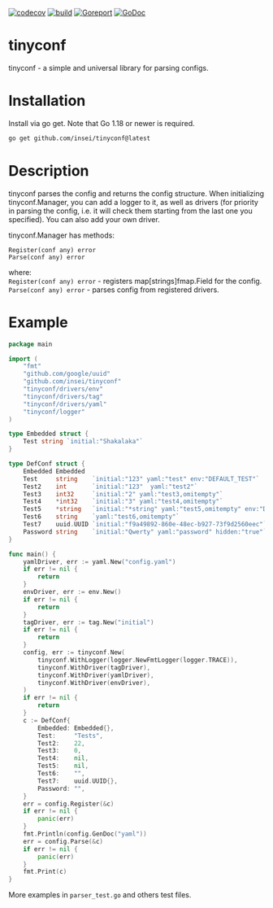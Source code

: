 [![codecov](https://codecov.io/gh/Insei/tinyconf/graph/badge.svg?token=TSOJ1SWF9D)](https://codecov.io/gh/Insei/tinyconf)
[![build](https://github.com/insei/tinyconf/actions/workflows/go.yml/badge.svg)](https://github.com/Insei/tinyconf/actions/workflows/go.yml)
[![Goreport](https://goreportcard.com/badge/github.com/insei/tinyconf)](https://goreportcard.com/report/github.com/insei/tinyconf)
[![GoDoc](https://godoc.org/github.com/insei/tinyconf?status.svg)](https://godoc.org/github.com/insei/tinyconf)
# tinyconf
tinyconf - a simple and universal library for parsing configs.

# Installation
Install via go get. Note that Go 1.18 or newer is required.
```sh
go get github.com/insei/tinyconf@latest
```

# Description
tinyconf parses the config and returns the config structure. When initializing tinyconf.Manager, you can add a logger to it, as well as drivers (for priority in parsing the config, i.e. it will check them starting from the last one you specified). You can also add your own driver.

tinyconf.Manager has methods:
```
Register(conf any) error
Parse(conf any) error 
```
where: <br>
`Register(conf any) error` - registers map[strings]fmap.Field for the config.<br>
`Parse(conf any) error` - parses config from registered drivers.<br>

# Example

```go
package main

import (
	"fmt"
	"github.com/google/uuid"
	"github.com/insei/tinyconf"
	"tinyconf/drivers/env"
	"tinyconf/drivers/tag"
	"tinyconf/drivers/yaml"
	"tinyconf/logger"
)

type Embedded struct {
	Test string `initial:"Shakalaka"`
}

type DefConf struct {
	Embedded Embedded
	Test     string    `initial:"123" yaml:"test" env:"DEFAULT_TEST"`
	Test2    int       `initial:"123"  yaml:"test2"`
	Test3    int32     `initial:"2" yaml:"test3,omitempty"`
	Test4    *int32    `initial:"3" yaml:"test4,omitempty"`
	Test5    *string   `initial:"*string" yaml:"test5,omitempty" env:"DEFAULT_TEST"`
	Test6    string    `yaml:"test6,omitempty"`
	Test7    uuid.UUID `initial:"f9a49892-860e-48ec-b927-73f9d2560eec"`
	Password string    `initial:"Qwerty" yaml:"password" hidden:"true"`
}

func main() {
	yamlDriver, err := yaml.New("config.yaml")
	if err != nil {
		return
	}
	envDriver, err := env.New()
	if err != nil {
		return
	}
	tagDriver, err := tag.New("initial")
	if err != nil {
		return
	}
	config, err := tinyconf.New(
		tinyconf.WithLogger(logger.NewFmtLogger(logger.TRACE)),
		tinyconf.WithDriver(tagDriver),
		tinyconf.WithDriver(yamlDriver),
		tinyconf.WithDriver(envDriver),
	)
	if err != nil {
		return
	}
	c := DefConf{
		Embedded: Embedded{},
		Test:     "Tests",
		Test2:    22,
		Test3:    0,
		Test4:    nil,
		Test5:    nil,
		Test6:    "",
		Test7:    uuid.UUID{},
		Password: "",
	}
	err = config.Register(&c)
	if err != nil {
		panic(err)
	}
	fmt.Println(config.GenDoc("yaml"))
	err = config.Parse(&c)
	if err != nil {
		panic(err)
	}
	fmt.Print(c)
}
```

More examples in `parser_test.go` and others test files.
